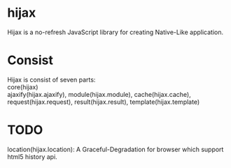 hijax
=======
Hijax is a no-refresh JavaScript library for creating Native-Like application.

Consist
=======
Hijax is consist of seven parts: <br />
core(hijax)<br />
ajaxify(hijax.ajaxify), 
module(hijax.module),
cache(hijax.cache), 
request(hijax.request), 
result(hijax.result), 
template(hijax.template)

TODO
=======
location(hijax.location): A Graceful-Degradation for browser which support html5 history api.
